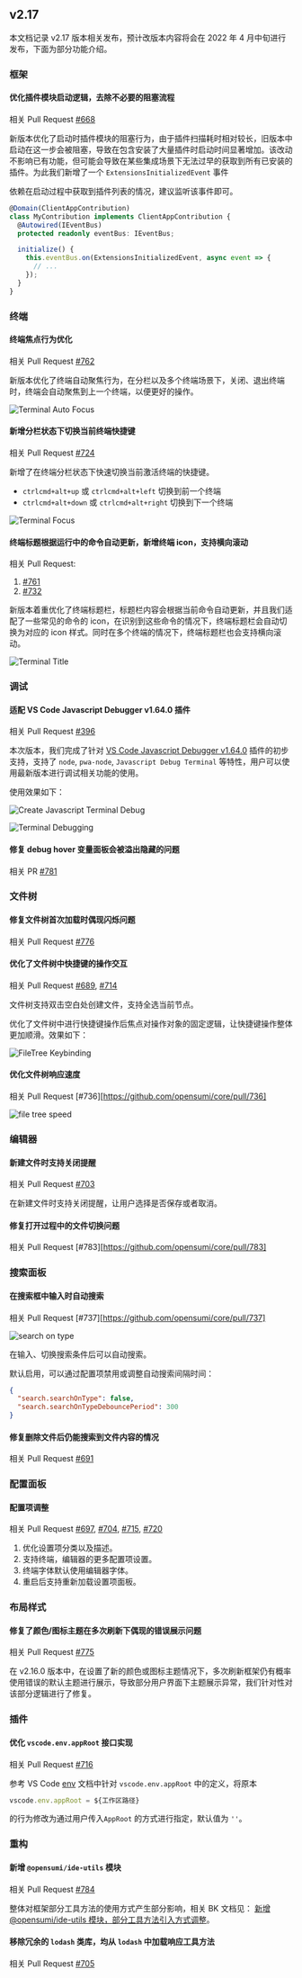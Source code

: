 ## v2.17

<!-- 本文档记录对应版本号下的部分修复及功能描述，格式可参考 `./template.md` -->

本文档记录 v2.17 版本相关发布，预计改版本内容将会在 2022 年 4 月中旬进行发布，下面为部分功能介绍。

### 框架

#### 优化插件模块启动逻辑，去除不必要的阻塞流程

相关 Pull Request [#668](https://github.com/opensumi/core/pull/668)

新版本优化了启动时插件模块的阻塞行为，由于插件扫描耗时相对较长，旧版本中启动在这一步会被阻塞，导致在包含安装了大量插件时启动时间显著增加。该改动不影响已有功能，但可能会导致在某些集成场景下无法过早的获取到所有已安装的插件。为此我们新增了一个 `ExtensionsInitializedEvent` 事件

依赖在启动过程中获取到插件列表的情况，建议监听该事件即可。

```typescript
@Domain(ClientAppContribution)
class MyContribution implements ClientAppContribution {
  @Autowired(IEventBus)
  protected readonly eventBus: IEventBus;

  initialize() {
    this.eventBus.on(ExtensionsInitializedEvent, async event => {
      // ...
    });
  }
}
```

### 终端

#### 终端焦点行为优化

相关 Pull Request [#762](https://github.com/opensumi/core/pull/762)

新版本优化了终端自动聚焦行为，在分栏以及多个终端场景下，关闭、退出终端时，终端会自动聚焦到上一个终端，以便更好的操作。

![Terminal Auto Focus](https://img.alicdn.com/imgextra/i3/O1CN01lKCxhY1ge4l4cvR5C_!!6000000004166-1-tps-600-277.gif)

#### 新增分栏状态下切换当前终端快捷键

相关 Pull Request [#724](https://github.com/opensumi/core/pull/724)

新增了在终端分栏状态下快速切换当前激活终端的快捷键。

- `ctrlcmd+alt+up` 或 `ctrlcmd+alt+left` 切换到前一个终端
- `ctrlcmd+alt+down` 或 `ctrlcmd+alt+right` 切换到下一个终端

![Terminal Focus](https://img.alicdn.com/imgextra/i3/O1CN01l9DkvZ209elnKaOds_!!6000000006807-1-tps-1200-300.gif)

#### 终端标题根据运行中的命令自动更新，新增终端 icon，支持横向滚动

相关 Pull Request:

1. [#761](https://github.com/opensumi/core/pull/761)
2. [#732](https://github.com/opensumi/core/pull/732)

新版本着重优化了终端标题栏，标题栏内容会根据当前命令自动更新，并且我们适配了一些常见的命令的 icon，在识别到这些命令的情况下，终端标题栏会自动切换为对应的 icon 样式。同时在多个终端的情况下，终端标题栏也会支持横向滚动。

![Terminal Title](https://img.alicdn.com/imgextra/i1/O1CN018zJHkx1KGn4gSTjpd_!!6000000001137-1-tps-800-331.gif)

### 调试

#### 适配 VS Code Javascript Debugger v1.64.0 插件

相关 Pull Request [#396](https://github.com/opensumi/core/pulls/396)

本次版本，我们完成了针对 [VS Code Javascript Debugger v1.64.0](https://marketplace.visualstudio.com/items?itemName=ms-vscode.js-debug) 插件的初步支持，支持了 `node`, `pwa-node`, `Javascript Debug Terminal` 等特性，用户可以使用最新版本进行调试相关功能的使用。

使用效果如下：

![Create Javascript Terminal Debug](https://img.alicdn.com/imgextra/i1/O1CN010UpKIi1lzD76tVaNR_!!6000000004889-1-tps-1310-786.gif)

![Terminal Debugging](https://img.alicdn.com/imgextra/i4/O1CN01j5PJcK1khWCKv9HA8_!!6000000004715-1-tps-1200-644.gif)

#### 修复 debug hover 变量面板会被溢出隐藏的问题

相关 PR [#781](https://github.com/opensumi/core/pulls/781)

### 文件树

#### 修复文件树首次加载时偶现闪烁问题

相关 Pull Request [#776](https://github.com/opensumi/core/pulls/776)

#### 优化了文件树中快捷键的操作交互

相关 Pull Request [#689](https://github.com/opensumi/core/pull/689), [#714](https://github.com/opensumi/core/pull/714)

文件树支持双击空白处创建文件，支持全选当前节点。

优化了文件树中进行快捷键操作后焦点对操作对象的固定逻辑，让快捷键操作整体更加顺滑。效果如下：

![FileTree Keybinding](https://user-images.githubusercontent.com/9823838/159661558-f917849c-4b08-43ae-a5c8-725fc3d36d6f.gif)

#### 优化文件树响应速度

相关 Pull Request [#736][https://github.com/opensumi/core/pull/736]

![file tree speed](https://img.alicdn.com/imgextra/i2/O1CN01SKxaFC1b5euyi6YTg_!!6000000003414-1-tps-1920-1080.gif)

### 编辑器

#### 新建文件时支持关闭提醒

相关 Pull Request [#703](https://github.com/opensumi/core/pull/703)

在新建文件时支持关闭提醒，让用户选择是否保存或者取消。

#### 修复打开过程中的文件切换问题

相关 Pull Request [#783][https://github.com/opensumi/core/pull/783]

### 搜索面板

#### 在搜索框中输入时自动搜索

相关 Pull Request [#737][https://github.com/opensumi/core/pull/737]

![search on type](https://img.alicdn.com/imgextra/i4/O1CN01Tf7Dyy1zk0ads4BQQ_!!6000000006751-1-tps-2596-1268.gif)

在输入、切换搜索条件后可以自动搜索。

默认启用，可以通过配置项禁用或调整自动搜索间隔时间：

```json
{
  "search.searchOnType": false,
  "search.searchOnTypeDebouncePeriod": 300
}
```

#### 修复删除文件后仍能搜索到文件内容的情况

相关 Pull Request [#691](https://github.com/opensumi/core/pull/691)

### 配置面板

#### 配置项调整

相关 Pull Request [#697](https://github.com/opensumi/core/pull/697), [#704](https://github.com/opensumi/core/pull/704), [#715](https://github.com/opensumi/core/pull/715), [#720](https://github.com/opensumi/core/pull/720)

1. 优化设置项分类以及描述。
2. 支持终端，编辑器的更多配置项设置。
3. 终端字体默认使用编辑器字体。
4. 重启后支持重新加载设置项面板。

### 布局样式

#### 修复了颜色/图标主题在多次刷新下偶现的错误展示问题

相关 Pull Request [#775](https://github.com/opensumi/core/pull/775)

在 v2.16.0 版本中，在设置了新的颜色或图标主题情况下，多次刷新框架仍有概率使用错误的默认主题进行展示，导致部分用户界面下主题展示异常，我们针对性对该部分逻辑进行了修复。

### 插件

#### 优化 `vscode.env.appRoot` 接口实现

相关 Pull Request [#716](https://github.com/opensumi/core/pull/716)

参考 VS Code [env](https://code.visualstudio.com/api/references/vscode-api#env) 文档中针对 `vscode.env.appRoot` 中的定义，将原本

```ts
vscode.env.appRoot = ${工作区路径}
```

的行为修改为通过用户传入`AppRoot` 的方式进行指定，默认值为 `''`。

### 重构

#### 新增 `@opensumi/ide-utils` 模块

相关 Pull Request [#784](https://github.com/opensumi/core/pulls/784)

整体对框架部分工具方法的使用方式产生部分影响，相关 BK 文档见： [新增 @opensumi/ide-utils 模块，部分工具方法引入方式调整](https://github.com/opensumi/core/wiki/%E9%9B%86%E6%88%90%E6%8E%A5%E5%85%A5-Breaking-Changes#%E6%96%B0%E5%A2%9E-opensumiide-utils-%E6%A8%A1%E5%9D%97%E9%83%A8%E5%88%86%E5%B7%A5%E5%85%B7%E6%96%B9%E6%B3%95%E5%BC%95%E5%85%A5%E6%96%B9%E5%BC%8F%E8%B0%83%E6%95%B4)。

#### 移除冗余的 `lodash` 类库，均从 `lodash` 中加载响应工具方法

相关 Pull Request [#705](https://github.com/opensumi/core/pulls/705)
